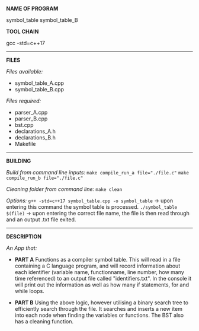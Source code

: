 **NAME OF PROGRAM**

symbol_table
symbol_table_B

**TOOL CHAIN**

gcc -std=c++17
________________________________________________________________________________________________________________________

**FILES**

*Files available:*
- symbol_table_A.cpp
- symbol_table_B.cpp

*Files required:*
- parser_A.cpp
- parser_B.cpp
- bst.cpp
- declarations_A.h
- declarations_B.h
- Makefile
________________________________________________________________________________________________________________________

**BUILDING**

*Build from command line inputs:* 
`make compile_run_a file="./file.c"`
`make compile_run_b file="./file.c"`

*Cleaning folder from command line:*
`make clean`

*Options:*
`g++ -std=c++17 symbol_table.cpp -o symbol_table` -> upon entering
this command the symbol table is processed.
`./symbol_table $(file)` -> upon entering the correct file name, 
the file is then read through and an output .txt file
exited.

________________________________________________________________________________________________________________________

**DESCRIPTION**

*An App that:*

* **PART A**
  Functions as a compiler symbol table. This will read in a
  file containing a C language program, and will record
  information about each identifier (variable name,
  functionname, line number, how many time referenced) to an output file called "identifiers.txt". In the console it will print out the information as well as how many if statements, for and while loops.

* **PART B**
  Using the above logic, however utilising a binary search tree
  to efficiently search through the file. It searches and
  inserts a new item into each node when finding the variables
  or functions. The BST also has a cleaning function.